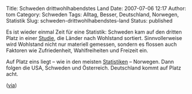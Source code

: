 Title: Schweden drittwohlhabendstes Land
Date: 2007-07-06 12:17
Author: tom
Category: Schweden
Tags: Alltag, Besser, Deutschland, Norwegen, Statistik
Slug: schweden-drittwohlhabendstes-land
Status: published

Es ist wieder einmal Zeit für eine Statistik: Schweden kam auf den
dritten Platz in einer
[Studie](http://money.guardian.co.uk/news_/story/0,,2116878,00.html),
die Länder nach Wohlstand sortiert. Sinnvollerweise wird Wohlstand nicht
nur materiell gemessen, sondern es flossen auch Faktoren wie
Zufriedenheit, Wahlfreiheiten und Freizeit ein.

Auf Platz eins liegt – wie in den meisten
[Statistiken](http://www.fiket.de/tag/statistik) – Norwegen. Dann folgen
die USA, Schweden und Österreich. Deutschland kommt auf Platz acht.

([via](http://www.thelocal.se/blog/20070704/172/))


